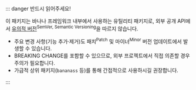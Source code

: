 ::: danger 반드시 읽어주세요! <!-- markdownlint-disable-line -->

이 패키지는 바나나 프레임워크 내부에서 사용하는 유틸리티 패키지로, 외부 공개 API에서 [유의적 버전](https://semver.org/lang/ko/)<sup>SemVer, Semantic Versioning</sup>을 따르지 않습니다.  

- 주요 변경 사항(기능 추가·제거)도 패치<sup>Patch</sup> 및 마이너<sup>Minor</sup> 버전 업데이트에서 발생할 수 있습니다.  
- BREAKING CHANGE를 포함할 수 있으므로, 외부 프로젝트에서 직접 의존할 경우 주의가 필요합니다.  
- 가급적 상위 패키지(`bananass` 등)를 통해 간접적으로 사용하시길 권장합니다.

:::
